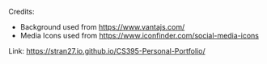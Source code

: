 Credits:
- Background used from https://www.vantajs.com/
- Media Icons used from https://www.iconfinder.com/social-media-icons

Link:
https://stran27.io.github.io/CS395-Personal-Portfolio/
